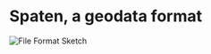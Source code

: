 # Spaten, a geodata format

![File Format Sketch](https://rawgit.com/thomersch/grandine/master/fileformat/ff.xml.svg)
